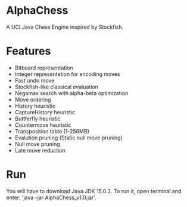 # AlphaChess
 A UCI Java Chess Engine inspired by Stockfish.

# Features
 - Bitboard representation
 - Integer representation for encoding moves
 - Fast undo move
 - Stockfish-like classical evaluation
 - Negamax search with alpha-beta optimization
 - Move ordering
 - History heuristic
 - CaptureHistory heuristic
 - Buttferfly heuristic
 - Countermove heuristic
 - Transposition table (1-256MB)
 - Evalution pruning (Static null move pruning)
 - Null move pruning
 - Late move reduction

# Run
 You will have to download Java JDK 15.0.2. To run it, open terminal and enter: 'java -jar AlphaChess_v1.0.jar'.
